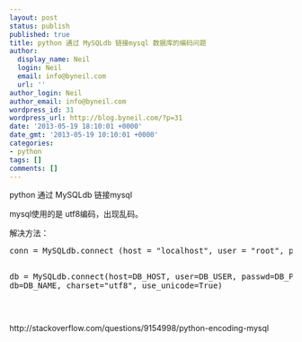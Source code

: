 ```yaml
---
layout: post
status: publish
published: true
title: python 通过 MySQLdb 链接mysql 数据库的编码问题
author:
  display_name: Neil
  login: Neil
  email: info@byneil.com
  url: ''
author_login: Neil
author_email: info@byneil.com
wordpress_id: 31
wordpress_url: http://blog.byneil.com/?p=31
date: '2013-05-19 18:10:01 +0000'
date_gmt: '2013-05-19 10:10:01 +0000'
categories:
- python
tags: []
comments: []
---
```

<p>python 通过 MySQLdb 链接mysql</p>
<p>mysql使用的是 utf8编码，出现乱码。</p>
<p>解决方法：</p>
<pre class="brush: python; gutter: true">conn = MySQLdb.connect (host = "localhost", user = "root", passwd = "", db = "aaa", charset="utf8")

db = MySQLdb.connect(host=DB_HOST, user=DB_USER, passwd=DB_PASS, db=DB_NAME, charset="utf8", use_unicode=True)</pre>
<p>&nbsp;</p>
<p>http://stackoverflow.com/questions/9154998/python-encoding-mysql</p>
